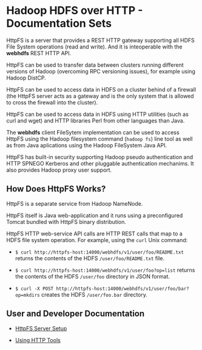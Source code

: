 <!---
  Licensed under the Apache License, Version 2.0 (the "License");
  you may not use this file except in compliance with the License.
  You may obtain a copy of the License at

   http://www.apache.org/licenses/LICENSE-2.0

  Unless required by applicable law or agreed to in writing, software
  distributed under the License is distributed on an "AS IS" BASIS,
  WITHOUT WARRANTIES OR CONDITIONS OF ANY KIND, either express or implied.
  See the License for the specific language governing permissions and
  limitations under the License. See accompanying LICENSE file.
-->

Hadoop HDFS over HTTP - Documentation Sets
==========================================

HttpFS is a server that provides a REST HTTP gateway supporting all HDFS File System operations (read and write). And it is inteoperable with the **webhdfs** REST HTTP API.

HttpFS can be used to transfer data between clusters running different versions of Hadoop (overcoming RPC versioning issues), for example using Hadoop DistCP.

HttpFS can be used to access data in HDFS on a cluster behind of a firewall (the HttpFS server acts as a gateway and is the only system that is allowed to cross the firewall into the cluster).

HttpFS can be used to access data in HDFS using HTTP utilities (such as curl and wget) and HTTP libraries Perl from other languages than Java.

The **webhdfs** client FileSytem implementation can be used to access HttpFS using the Hadoop filesystem command (`hadoop fs`) line tool as well as from Java aplications using the Hadoop FileSystem Java API.

HttpFS has built-in security supporting Hadoop pseudo authentication and HTTP SPNEGO Kerberos and other pluggable authentication mechanims. It also provides Hadoop proxy user support.

How Does HttpFS Works?
----------------------

HttpFS is a separate service from Hadoop NameNode.

HttpFS itself is Java web-application and it runs using a preconfigured Tomcat bundled with HttpFS binary distribution.

HttpFS HTTP web-service API calls are HTTP REST calls that map to a HDFS file system operation. For example, using the `curl` Unix command:

* `$ curl http://httpfs-host:14000/webhdfs/v1/user/foo/README.txt` returns the contents of the HDFS `/user/foo/README.txt` file.

* `$ curl http://httpfs-host:14000/webhdfs/v1/user/foo?op=list` returns the contents of the HDFS `/user/foo` directory in JSON format.

* `$ curl -X POST http://httpfs-host:14000/webhdfs/v1/user/foo/bar?op=mkdirs` creates the HDFS `/user/foo.bar` directory.

User and Developer Documentation
--------------------------------

* [HttpFS Server Setup](./ServerSetup.html)

* [Using HTTP Tools](./UsingHttpTools.html)


